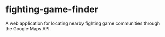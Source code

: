 # fighting-game-finder
A web application for locating nearby fighting game communities through the Google Maps API.
